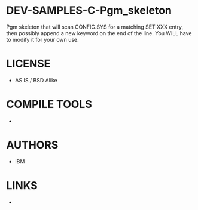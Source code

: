 # DEV-SAMPLES-C-Pgm_skeleton
Pgm skeleton that will scan CONFIG.SYS for a matching SET XXX entry, then possibly append a new keyword on the end of the line. You WILL have to modify it for your own use.

LICENSE
===============
* AS IS / BSD Alike

COMPILE TOOLS
===============
* 
 
AUTHORS
===============
* IBM

LINKS
===============
* 
